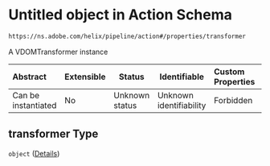 # Untitled object in Action Schema

```txt
https://ns.adobe.com/helix/pipeline/action#/properties/transformer
```

A VDOMTransformer instance


| Abstract            | Extensible | Status         | Identifiable            | Custom Properties | Additional Properties | Access Restrictions | Defined In                                                        |
| :------------------ | ---------- | -------------- | ----------------------- | :---------------- | --------------------- | ------------------- | ----------------------------------------------------------------- |
| Can be instantiated | No         | Unknown status | Unknown identifiability | Forbidden         | Allowed               | none                | [action.schema.json\*](action.schema.json "open original schema") |

## transformer Type

`object` ([Details](action-properties-transformer.md))
